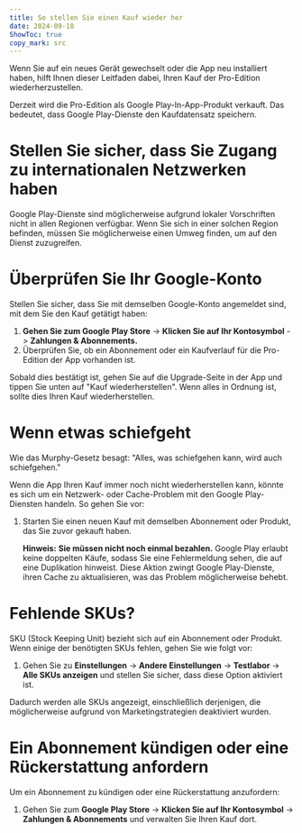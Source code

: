 ```yaml
---
title: So stellen Sie einen Kauf wieder her  
date: 2024-09-18  
ShowToc: true
copy_mark: src
---
```


Wenn Sie auf ein neues Gerät gewechselt oder die App neu installiert haben, hilft Ihnen dieser Leitfaden dabei, Ihren Kauf der Pro-Edition wiederherzustellen.

Derzeit wird die Pro-Edition als Google Play-In-App-Produkt verkauft. Das bedeutet, dass Google Play-Dienste den Kaufdatensatz speichern.

# Stellen Sie sicher, dass Sie Zugang zu internationalen Netzwerken haben

Google Play-Dienste sind möglicherweise aufgrund lokaler Vorschriften nicht in allen Regionen verfügbar. Wenn Sie sich in einer solchen Region befinden, müssen Sie möglicherweise einen Umweg finden, um auf den Dienst zuzugreifen.

# Überprüfen Sie Ihr Google-Konto

Stellen Sie sicher, dass Sie mit demselben Google-Konto angemeldet sind, mit dem Sie den Kauf getätigt haben:

1. **Gehen Sie zum Google Play Store** -> **Klicken Sie auf Ihr Kontosymbol** -> **Zahlungen & Abonnements.**  
2. Überprüfen Sie, ob ein Abonnement oder ein Kaufverlauf für die Pro-Edition der App vorhanden ist.

Sobald dies bestätigt ist, gehen Sie auf die Upgrade-Seite in der App und tippen Sie unten auf "Kauf wiederherstellen". Wenn alles in Ordnung ist, sollte dies Ihren Kauf wiederherstellen.

# Wenn etwas schiefgeht

Wie das Murphy-Gesetz besagt: "Alles, was schiefgehen kann, wird auch schiefgehen."

Wenn die App Ihren Kauf immer noch nicht wiederherstellen kann, könnte es sich um ein Netzwerk- oder Cache-Problem mit den Google Play-Diensten handeln. So gehen Sie vor:

1. Starten Sie einen neuen Kauf mit demselben Abonnement oder Produkt, das Sie zuvor gekauft haben.

   **Hinweis:** **Sie müssen nicht noch einmal bezahlen.** Google Play erlaubt keine doppelten Käufe, sodass Sie eine Fehlermeldung sehen, die auf eine Duplikation hinweist. Diese Aktion zwingt Google Play-Dienste, ihren Cache zu aktualisieren, was das Problem möglicherweise behebt.

# Fehlende SKUs?

SKU (Stock Keeping Unit) bezieht sich auf ein Abonnement oder Produkt. Wenn einige der benötigten SKUs fehlen, gehen Sie wie folgt vor:

1. Gehen Sie zu **Einstellungen** -> **Andere Einstellungen** -> **Testlabor** -> **Alle SKUs anzeigen** und stellen Sie sicher, dass diese Option aktiviert ist.

Dadurch werden alle SKUs angezeigt, einschließlich derjenigen, die möglicherweise aufgrund von Marketingstrategien deaktiviert wurden.

# Ein Abonnement kündigen oder eine Rückerstattung anfordern

Um ein Abonnement zu kündigen oder eine Rückerstattung anzufordern:

1. Gehen Sie zum **Google Play Store** -> **Klicken Sie auf Ihr Kontosymbol** -> **Zahlungen & Abonnements** und verwalten Sie Ihren Kauf dort.